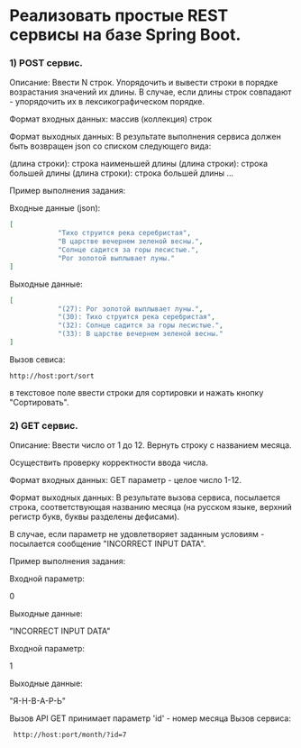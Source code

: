 # Реализовать простые REST сервисы на базе Spring Boot.


### 1) POST сервис.
Описание: Ввести N строк. Упорядочить и вывести строки в порядке возрастания значений их длины. 
В случае, если длины строк совпадают - упорядочить их в лексикографическом порядке.


Формат входных данных: массив (коллекция) строк
 

Формат выходных данных: В результате выполнения сервиса должен быть возвращен json со списком следующего вида:

(длина строки): строка наименьшей длины
(длина строки): строка большей длины
(длина строки): строка большей длины
...
 
Пример выполнения задания:

Входные данные (json):

```json
[
            "Тихо струится река серебристая",
            "В царстве вечернем зеленой весны.",
            "Солнце садится за горы лесистые.",
            "Рог золотой выплывает луны."
]
```
 
Выходные данные:
```json
[
            "(27): Рог золотой выплывает луны.",
            "(30): Тихо струится река серебристая",
            "(32): Солнце садится за горы лесистые.",
            "(33): В царстве вечернем зеленой весны."
]
```
Вызов севиса:
```
http://host:port/sort
```
в текстовое поле ввести строки для сортировки и нажать кнопку "Сортировать".

### 2) GET сервис.

Описание: Ввести число от 1 до 12. Вернуть строку с названием месяца.

Осуществить проверку корректности ввода числа.

Формат входных данных: GET параметр - целое число 1-12.


Формат выходных данных: В результате вызова сервиса, посылается строка, соответствующая названию месяца (на русском языке, верхний регистр букв, буквы разделены дефисами).

В случае, если параметр не удовлетворяет заданным условиям - посылается сообщение "INCORRECT INPUT DATA".

Пример выполнения задания:

Входной параметр:

0

Выходные данные:

"INCORRECT INPUT DATA"

Входной параметр:

1

Выходные данные:

"Я-Н-В-А-Р-Ь"

Вызов API GET принимает параметр 'id' - номер месяца
Вызов сервиса:
```
 http://host:port/month/?id=7
```
